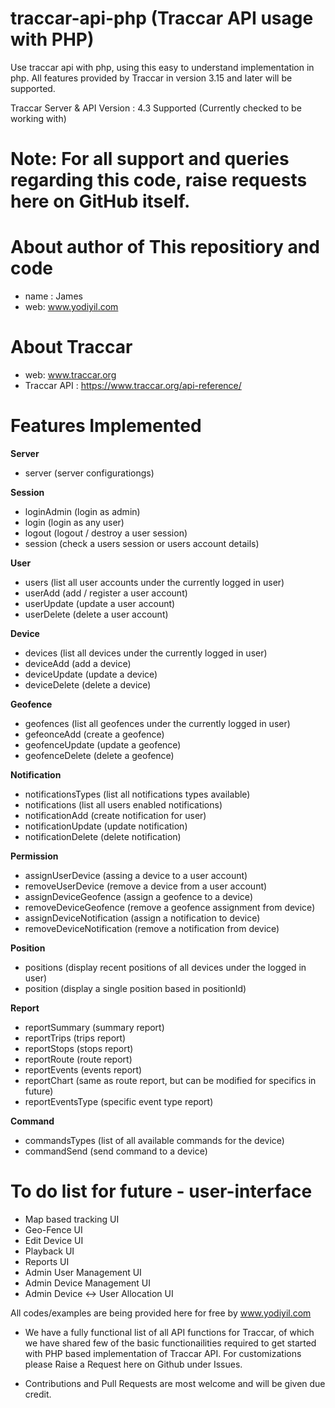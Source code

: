 # traccar-api-php (Traccar API usage with PHP)

Use traccar api with php, using this easy to understand implementation in php. All features provided by Traccar in version 3.15 and later will be supported.

Traccar Server & API Version : 4.3 Supported (Currently checked to be working with)

# Note: For all support and queries regarding this code, raise requests here on GitHub itself.

# About author of This repositiory and code
- name : James
- web: www.yodiyil.com

# About Traccar
- web: www.traccar.org
- Traccar API : https://www.traccar.org/api-reference/


# Features Implemented
**Server**
- server (server configurationgs)

**Session**
- loginAdmin (login as admin)
- login (login as any user)
- logout (logout / destroy a user session)
- session (check a users session or users account details)

**User**
- users (list all user accounts under the currently logged in user)
- userAdd (add / register a user account)
- userUpdate (update a user account)
- userDelete (delete a user account)

**Device**
- devices (list all devices under the currently logged in user)
- deviceAdd (add a device)
- deviceUpdate (update a device)
- deviceDelete (delete a device)

**Geofence**
- geofences (list all geofences under the currently logged in user)
- gefeonceAdd (create a geofence)
- geofenceUpdate (update a geofence)
- geofenceDelete (delete a geofence)

**Notification**
- notificationsTypes (list all notifications types available)
- notifications (list all users enabled notifications)
- notificationAdd (create  notification for user)
- notificationUpdate (update notification)
- notificationDelete (delete notification)

**Permission**
- assignUserDevice (assing a device to a user account)
- removeUserDevice (remove a device from a user account)
- assignDeviceGeofence (assign a geofence to a device)
- removeDeviceGeofence (remove a geofence assignment from device)
- assignDeviceNotification (assign a notification to device)
- removeDeviceNotification (remove a notification from device)

**Position**
- positions (display recent positions of all devices under the logged in user)
- position (display a single position based in positionId)

**Report**
- reportSummary (summary report)
- reportTrips (trips report)
- reportStops (stops report)
- reportRoute (route report)
- reportEvents (events report)
- reportChart (same as route report, but can be modified for specifics in future)
- reportEventsType (specific event type report)

**Command**
- commandsTypes (list of all available commands for the device)
- commandSend (send command to a device)

#  To do list for future - user-interface
- Map based tracking UI
- Geo-Fence UI
- Edit Device UI
- Playback UI
- Reports UI
- Admin User Management UI
- Admin Device Management UI
- Admin Device <-> User Allocation UI


All codes/examples are being provided here for free by www.yodiyil.com

* We have a fully functional list of all API functions for Traccar, of which we have shared few of the basic functionailities required to get started with PHP based implementation of Traccar API. For customizations please Raise a Request here on Github under Issues.

* Contributions and Pull Requests are most welcome and will be given due credit.
